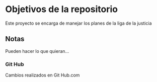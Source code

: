 # Objetivos de la repositorio

Este proyecto se encarga de manejar los planes de la liga de la justicia


## Notas
Pueden hacer lo que quieran...


### Git Hub
Cambios realizados en Git Hub.com
